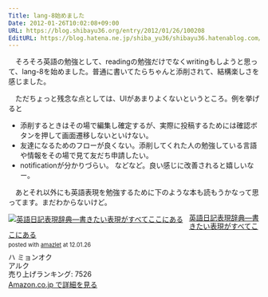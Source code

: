 ```yaml
---
Title: lang-8始めました
Date: 2012-01-26T10:02:08+09:00
URL: https://blog.shibayu36.org/entry/2012/01/26/100208
EditURL: https://blog.hatena.ne.jp/shiba_yu36/shibayu36.hatenablog.com/atom/entry/12704346814673895359
---
```


　そろそろ英語の勉強として、readingの勉強だけでなくwritingもしようと思って、lang-8を始めました。普通に書いてたらちゃんと添削されて、結構楽しさを感じました。

　ただちょっと残念な点としては、UIがあまりよくないというところ。例を挙げると
- 添削するときはその場で編集し確定するが、実際に投稿するためには確認ボタンを押して画面遷移しないといけない。
- 友達になるためのフローが良くない。添削してくれた人の勉強している言語や情報をその場で見て友だち申請したい。
- notificationが分かりづらい。
などなど。良い感じに改善されると嬉しいなー。

　あとそれ以外にも英語表現を勉強するために下のような本も読もうかなって思ってます。まだわからないけど。
<div class="amazlet-box" style="margin-bottom:0px;"><div class="amazlet-image" style="float:left;margin:0px 12px 1px 0px;"><a href="http://www.amazon.co.jp/exec/obidos/ASIN/4757413238/shibayu36-22/ref=nosim/" name="amazletlink" target="_blank"><img src="http://ecx.images-amazon.com/images/I/41xdrGdYzoL._SL160_.jpg" alt="英語日記表現辞典―書きたい表現がすべてここにある" style="border: none;" /></a></div><div class="amazlet-info" style="line-height:120%; margin-bottom: 10px"><div class="amazlet-name" style="margin-bottom:10px;line-height:120%"><a href="http://www.amazon.co.jp/exec/obidos/ASIN/4757413238/shibayu36-22/ref=nosim/" name="amazletlink" target="_blank">英語日記表現辞典―書きたい表現がすべてここにある</a><div class="amazlet-powered-date" style="font-size:80%;margin-top:5px;line-height:120%">posted with <a href="http://www.amazlet.com/browse/ASIN/4757413238/shibayu36-22/ref=nosim/" title="英語日記表現辞典―書きたい表現がすべてここにある" target="_blank">amazlet</a> at 12.01.26</div></div><div class="amazlet-detail">ハ ミョンオク <br />アルク <br />売り上げランキング: 7526<br /></div><div class="amazlet-sub-info" style="float: left;"><div class="amazlet-link" style="margin-top: 5px"><a href="http://www.amazon.co.jp/exec/obidos/ASIN/4757413238/shibayu36-22/ref=nosim/" name="amazletlink" target="_blank">Amazon.co.jp で詳細を見る</a></div></div></div><div class="amazlet-footer" style="clear: left"></div></div>

